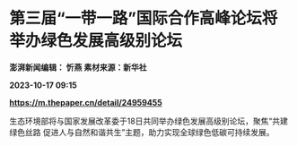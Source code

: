 # 第三届“一带一路”国际合作高峰论坛将举办绿色发展高级别论坛
**澎湃新闻编辑： 忻燕 素材来源：新华社**

**2023-10-17 09:15**

**https://m.thepaper.cn/detail/24959455**

生态环境部将与国家发展改革委于18日共同举办绿色发展高级别论坛，聚焦“共建绿色丝路 促进人与自然和谐共生”主题，助力实现全球绿色低碳可持续发展。